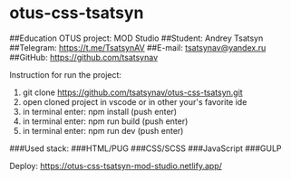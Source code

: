 # otus-css-tsatsyn
##Education OTUS project: MOD Studio 
##Student: Andrey Tsatsyn
##Telegram: https://t.me/TsatsynAV
##E-mail: tsatsynav@yandex.ru
##GitHub: https://github.com/tsatsynav

Instruction for run the project:

1. git clone https://github.com/tsatsynav/otus-css-tsatsyn.git
2. open cloned project in vscode or in other your's favorite ide
3. in terminal enter: npm install (push enter)
4. in terminal enter: npm run build (push enter)
5. in terminal enter: npm run dev (push enter)

###Used stack:
###HTML/PUG
###CSS/SCSS
###JavaScript
###GULP

Deploy: https://otus-css-tsatsyn-mod-studio.netlify.app/
